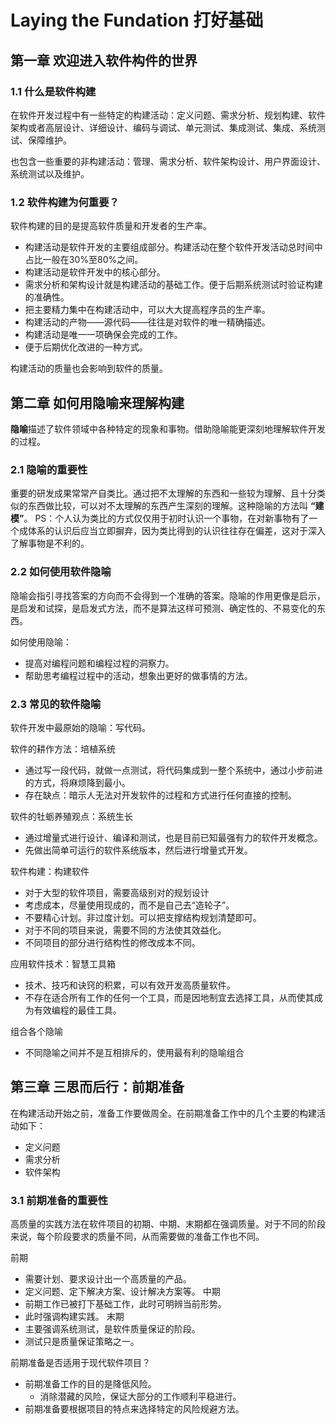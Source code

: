 # Laying the Fundation 打好基础
## 第一章 欢迎进入软件构件的世界
### 1.1 什么是软件构建
在软件开发过程中有一些特定的构建活动：定义问题、需求分析、规划构建、软件架构或者高层设计、详细设计、编码与调试、单元测试、集成测试、集成、系统测试、保障维护。

也包含一些重要的非构建活动：管理、需求分析、软件架构设计、用户界面设计、系统测试以及维护。

### 1.2 软件构建为何重要？
软件构建的目的是提高软件质量和开发者的生产率。

- 构建活动是软件开发的主要组成部分。构建活动在整个软件开发活动总时间中占比一般在30%至80%之间。
- 构建活动是软件开发中的核心部分。
- 需求分析和架构设计就是构建活动的基础工作。便于后期系统测试时验证构建的准确性。
- 把主要精力集中在构建活动中，可以大大提高程序员的生产率。
- 构建活动的产物——源代码——往往是对软件的唯一精确描述。
- 构建活动是唯一一项确保会完成的工作。
- 便于后期优化改进的一种方式。

构建活动的质量也会影响到软件的质量。

## 第二章 如何用隐喻来理解构建
**隐喻**描述了软件领域中各种特定的现象和事物。借助隐喻能更深刻地理解软件开发的过程。
### 2.1 隐喻的重要性
重要的研发成果常常产自类比。通过把不太理解的东西和一些较为理解、且十分类似的东西做比较，可以对不太理解的东西产生深刻的理解。这种隐喻的方法叫 **“建模”**。
PS：个人认为类比的方式仅仅用于初时认识一个事物，在对新事物有了一个成体系的认识后应当立即摒弃，因为类比得到的认识往往存在偏差，这对于深入了解事物是不利的。

### 2.2 如何使用软件隐喻
隐喻会指引寻找答案的方向而不会得到一个准确的答案。隐喻的作用更像是启示，是启发和试探，是启发式方法，而不是算法这样可预测、确定性的、不易变化的东西。

如何使用隐喻：
- 提高对编程问题和编程过程的洞察力。
- 帮助思考编程过程中的活动，想象出更好的做事情的方法。

### 2.3 常见的软件隐喻
软件开发中最原始的隐喻：写代码。

软件的耕作方法：培植系统
- 通过写一段代码，就做一点测试，将代码集成到一整个系统中，通过小步前进的方式，将麻烦降到最小。
- 存在缺点：暗示人无法对开发软件的过程和方式进行任何直接的控制。

软件的牡蛎养殖观点：系统生长
- 通过增量式进行设计、编译和测试，也是目前已知最强有力的软件开发概念。
- 先做出简单可运行的软件系统版本，然后进行增量式开发。

软件构建：构建软件
- 对于大型的软件项目，需要高级别对的规划设计
- 考虑成本，尽量使用现成的，而不是自己去“造轮子”。
- 不要精心计划。非过度计划。可以把支撑结构规划清楚即可。
- 对于不同的项目来说，需要不同的方法使其效益化。
- 不同项目的部分进行结构性的修改成本不同。

应用软件技术：智慧工具箱
- 技术、技巧和诀窍的积累，可以有效开发高质量软件。
- 不存在适合所有工作的任何一个工具，而是因地制宜去选择工具，从而使其成为有效编程的最佳工具。

组合各个隐喻
- 不同隐喻之间并不是互相排斥的，使用最有利的隐喻组合

## 第三章 三思而后行：前期准备
在构建活动开始之前，准备工作要做周全。在前期准备工作中的几个主要的构建活动如下：
- 定义问题
- 需求分析
- 软件架构
### 3.1 前期准备的重要性
高质量的实践方法在软件项目的初期、中期、末期都在强调质量。对于不同的阶段来说，每个阶段要求的质量不同，从而需要做的准备工作也不同。

前期
- 需要计划、要求设计出一个高质量的产品。
- 定义问题、定下解决方案、设计解决方案等。
中期
- 前期工作已被打下基础工作，此时可明辨当前形势。
- 此时强调构建实践。
末期
- 主要强调系统测试，是软件质量保证的阶段。
- 测试只是质量保证策略之一。

前期准备是否适用于现代软件项目？
- 前期准备工作的目的是降低风险。
  - 消除潜藏的风险，保证大部分的工作顺利平稳进行。
- 前期准备要根据项目的特点来选择特定的风险规避方法。

